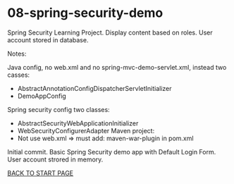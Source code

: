 # 08-spring-security-demo
Spring Security Learning Project. Display content based on roles. User account stored in database.


Notes: 

Java config, no web.xml and no spring-mvc-demo-servlet.xml, instead two casses:  
  - AbstractAnnotationConfigDispatcherServletInitializer  
  - DemoAppConfig  
  
Spring security config two classes:  
  - AbstractSecurityWebApplicationInitializer  
  - WebSecurityConfigurerAdapter
Maven project:  
  - Not use  web.xml => must add: maven-war-plugin in pom.xml


Initial commit. Basic Spring Security demo app with Default Login Form. User account strored in memory.  

[BACK TO START PAGE](https://github.com/FlorescuAndrei/Start.git) 

